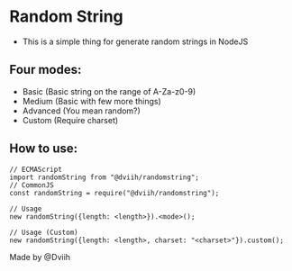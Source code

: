 # Random String
- This is a simple thing for generate random strings in NodeJS

## Four modes:
- Basic (Basic string on the range of A-Za-z0-9)
- Medium (Basic with few more things)
- Advanced (You mean random?)
- Custom (Require charset)

## How to use:
```
// ECMAScript
import randomString from "@dviih/randomstring";
// CommonJS
const randomString = require("@dviih/randomstring");

// Usage
new randomString({length: <length>}).<mode>();

// Usage (Custom)
new randomString({length: <length>, charset: "<charset>"}).custom();
```

Made by @Dviih
